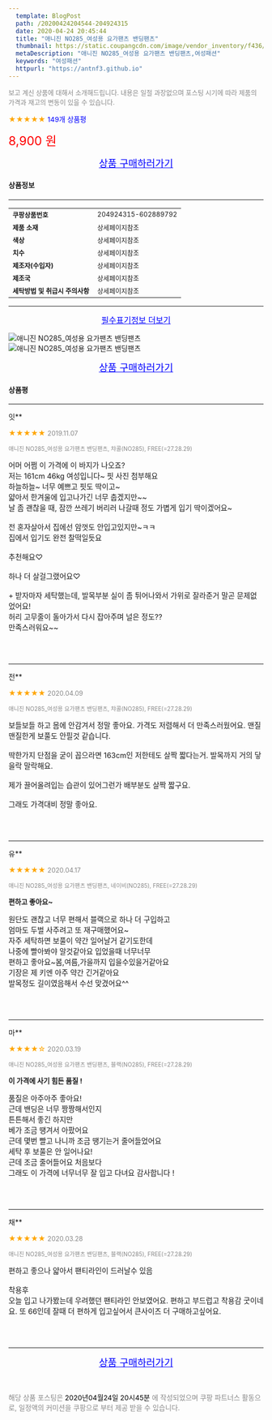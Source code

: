 ```yaml
---
  template: BlogPost
  path: /20200424204544-204924315
  date: 2020-04-24 20:45:44
  title: "애니진 NO285_여성용 요가팬츠 밴딩팬츠"
  thumbnail: https://static.coupangcdn.com/image/vendor_inventory/f436/23c45ceb98fced10ff9699d5052deee65d1757eb8e1fd0561d3899d16d25.jpg
  metaDescription: "애니진 NO285_여성용 요가팬츠 밴딩팬츠,여성패션"
  keywords: "여성패션"
  httpurl: "https://antnf3.github.io"
---
```

  
<span style="color: #888;font-size:0.8rem">보고 계신 상품에 대해서 소개해드립니다.
내용은 일절 과장없으며 포스팅 시기에 따라 제품의 가격과 재고의 변동이 있을 수 있습니다.</span>
  
<span style="color: orange;">★★★★★</span> <span style="color: blue;font-size: 0.85rem;">149개 상품평</span>

<span style="font-size: 0.9rem"></span> 

<span style="color: red;font-size: 1.5rem;">8,900 원</span>



<p align="center"><a href="http://me2.do/5w58OTpt" style="font-size: 1.2rem; color: blue;">상품 구매하러가기</a></p>

#### 상품정보

---

|                  |                       |
| ---------------- | --------------------- |
| **<span style="font-size:0.8rem;">쿠팡상품번호</span>** | <span style="font-size:0.8rem;">204924315-602889792</span> |
| **<span style="font-size:0.8rem;">제품 소재</span>**    | <span style="font-size:0.8rem;">상세페이지참조</span>        |
| **<span style="font-size:0.8rem;">색상</span>**    | <span style="font-size:0.8rem;">상세페이지참조</span>        |
| **<span style="font-size:0.8rem;">치수</span>**    | <span style="font-size:0.8rem;">상세페이지참조</span>        |
| **<span style="font-size:0.8rem;">제조자(수입자)</span>**    | <span style="font-size:0.8rem;">상세페이지참조</span>        |
| **<span style="font-size:0.8rem;">제조국</span>**    | <span style="font-size:0.8rem;">상세페이지참조</span>        |
| **<span style="font-size:0.8rem;">세탁방법 및 취급시 주의사항</span>**    | <span style="font-size:0.8rem;">상세페이지참조</span>        |




---

<p align="center"><a href="http://me2.do/5w58OTpt" style="font-size: 1rem; color: blue;">필수표기정보 더보기</a></p>

![애니진 NO285_여성용 요가팬츠 밴딩팬츠](http://thumbnail7.coupangcdn.com/thumbnails/remote/q89/image/vendor_inventory/5946/9373e7fa4b6d3a6c3d7fe5c84c14cf000ee8d93bc33f6e933cb788de5fee.jpg)
![애니진 NO285_여성용 요가팬츠 밴딩팬츠](http://thumbnail8.coupangcdn.com/thumbnails/remote/q89/image/vendor_inventory/6745/97d40de40a7e4d18ab05fba6003b674644c4f6a61c645e35a79eee7b5f1d.jpg)

<p align="center"><a href="http://me2.do/5w58OTpt" style="font-size: 1.2rem; color: blue;">상품 구매하러가기</a></p>

#### 상품평
  
---
  
잇**
    
<span style="color: orange;">★★★★★</span> <span style="font-size:0.8rem;color: #888;">2019.11.07</span>
    
<span style="color: #888;font-size:0.7rem">애니진 NO285_여성용 요가팬츠 밴딩팬츠, 챠콜(NO285), FREE(=27.28.29)</span>
    

    
<span style="font-size: 0.9rem;">어머 어쩜 이 가격에 이 바지가 나오죠?<br/>저는 161cm 46kg 여성입니다~ 핏 사진 첨부해요<br/>하늘하늘~ 너무 예쁘고 핏도 딱이고~<br/>얇아서 한겨울에 입고나가긴 너무 춥겠지만~~ <br/>날 좀 괜찮을 때, 잠깐 쓰레기 버리러 나갈때 정도 가볍게 입기 딱이겠어요~<br/><br/>전 혼자살아서 집에선 암껏도 안입고있지만~ㅋㅋ<br/>집에서 입기도 완전 찰떡일듯요<br/><br/>추천해요♡<br/><br/>하나 더 살걸그랬어요♡<br/><br/>+ 받자마자 세탁했는데, 발목부분 실이 좀 튀어나와서 가위로 잘라준거 말곤 문제없었어요!<br/>허리 고무줄이 돌아가서 다시 잡아주며 널은 정도??<br/>만족스러워요~~</span>
    
<br>
<br>

---
  
전**
    
<span style="color: orange;">★★★★★</span> <span style="font-size:0.8rem;color: #888;">2020.04.09</span>
    
<span style="color: #888;font-size:0.7rem">애니진 NO285_여성용 요가팬츠 밴딩팬츠, 챠콜(NO285), FREE(=27.28.29)</span>
    

    
<span style="font-size: 0.9rem;">보들보들 하고 몸에 안감겨서 정말 좋아요. 가격도 저렴해서 더 만족스러웠어요. 맨질맨질한게 보풀도 안필것 같습니다.<br/><br/>딱한가지  단점을 굳이 꼽으라면 163cm인 저한테도 살짝 짧다는거. 발목까지 거의 닿을락 말락해요.<br/><br/>제가 끌어올려입는 습관이 있어그런가 배부분도 살짝 짧구요.<br/><br/>그래도 가격대비 정말 좋아요.</span>
    
<br>
<br>

---
  
유**
    
<span style="color: orange;">★★★★★</span> <span style="font-size:0.8rem;color: #888;">2020.04.17</span>
    
<span style="color: #888;font-size:0.7rem">애니진 NO285_여성용 요가팬츠 밴딩팬츠, 네이비(NO285), FREE(=27.28.29)</span>
    
<span style="font-size:0.85rem">**편하고 좋아요~**</span>
    
<span style="font-size: 0.9rem;">원단도 괜찮고 너무 편해서 블랙으로 하나 더 구입하고<br/>엄마도 두벌 사주려고 또 재구매했어요~<br/>자주 세탁하면 보풀이 약간 일어날거 같기도한데<br/>나중에 빨아봐야 알것같아요 입었을때 너무너무<br/>편하고 좋아요~봄,여름,가을까지 입을수있을거같아요<br/>기장은 제 키엔 아주 약간 긴거같아요<br/>발목정도 길이였음해서 수선 맞겼어요^^</span>
    
<br>
<br>

---
  
마**
    
<span style="color: orange;">★★★★☆</span> <span style="font-size:0.8rem;color: #888;">2020.03.19</span>
    
<span style="color: #888;font-size:0.7rem">애니진 NO285_여성용 요가팬츠 밴딩팬츠, 블랙(NO285), FREE(=27.28.29)</span>
    
<span style="font-size:0.85rem">**이 가격에 사기 힘든 품질 !**</span>
    
<span style="font-size: 0.9rem;">품질은 아주아주 좋아요!<br/>근데 밴딩은 너무 짱짱해서인지<br/>튼튼해서 좋긴 하지만<br/>베가 조금 땡겨서 아팠어요<br/>근데 몇번 빨고 나니까 조금 땡기는거 줄어들었어요<br/>세탁 후 보풀은 안 일어나요!<br/>근데 조금 줄어들어요 처음보다 <br/>그래도 이 가격에 너무너무 잘 입고 다녀요 감사합니다 !</span>
    
<br>
<br>

---
  
채**
    
<span style="color: orange;">★★★★★</span> <span style="font-size:0.8rem;color: #888;">2020.03.28</span>
    
<span style="color: #888;font-size:0.7rem">애니진 NO285_여성용 요가팬츠 밴딩팬츠, 블랙(NO285), FREE(=27.28.29)</span>
    

    
<span style="font-size: 0.9rem;">편하고 좋으나 얇아서 팬티라인이 드러날수 있음<br/><br/>착용후<br/>오늘 입고 나가봤는데 우려했던 팬티라인 안보였어요. 편하고 부드럽고 착용감 굿이네요. 또 66인데 잘때 더 편하게 입고싶어서 큰사이즈  더 구매하고싶어요.</span>
    
<br>
<br>


  
---
  
<p align="center"><a href="http://me2.do/5w58OTpt" style="font-size: 1.2rem; color: blue;">상품 구매하러가기</a></p>
  
<br>
  
<span style="font-size: 0.85rem; color: #888;">해당 상품 포스팅은 <span style="color: #000;"> 2020년04월24일 20시45분 </span> 에 작성되었으며 쿠팡 파트너스 활동으로, 일정액의 커미션을 쿠팡으로 부터 제공 받을 수 있습니다.</span>
